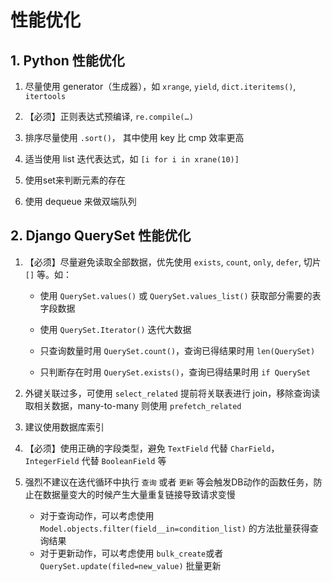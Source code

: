 # 性能优化

## 1. Python 性能优化

1. 尽量使用 generator（生成器），如 `xrange`, `yield`, `dict.iteritems()`, `itertools`

2. 【必须】正则表达式预编译, `re.compile(…)`

3. 排序尽量使用 `.sort()`， 其中使用 key 比 cmp 效率更高

4. 适当使用 list 迭代表达式，如 `[i for i in xrane(10)]`

5. 使用set来判断元素的存在

6. 使用 dequeue 来做双端队列

## 2. Django QuerySet 性能优化

1. 【必须】尽量避免读取全部数据，优先使用 `exists`, `count`, `only`, `defer`,
切片 `[]` 等。如：

    - 使用 `QuerySet.values()` 或 `QuerySet.values_list()` 获取部分需要的表字段数据

    - 使用 `QuerySet.Iterator()` 迭代大数据

    - 只查询数量时用 `QuerySet.count()`，查询已得结果时用 `len(QuerySet)`

    - 只判断存在时用 `QuerySet.exists()`，查询已得结果时用 `if QuerySet`

2. 外键关联过多，可使用 `select_related` 提前将关联表进行 join，移除查询读取相关数据，many-to-many 则使用 `prefetch_related`

3. 建议使用数据库索引

4. 【必须】使用正确的字段类型，避免 `TextField` 代替 `CharField`，`IntegerField` 代替 `BooleanField` 等

5. 强烈不建议在迭代循环中执行 `查询` 或者 `更新` 等会触发DB动作的函数任务，防止在数据量变大的时候产生大量重复链接导致请求变慢
	- 对于查询动作，可以考虑使用 `Model.objects.filter(field__in=condition_list)` 的方法批量获得查询结果
	- 对于更新动作，可以考虑使用 `bulk_create`或者`QuerySet.update(filed=new_value)` 批量更新

